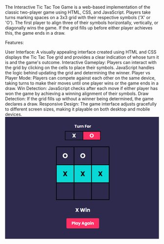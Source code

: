The Interactive Tic Tac Toe Game is a web-based implementation of the classic two-player game using HTML, CSS, and JavaScript. Players take turns marking spaces on a 3x3 grid with their respective symbols ('X' or 'O'). The first player to align three of their symbols horizontally, vertically, or diagonally wins the game. If the grid fills up before either player achieves this, the game ends in a draw.

Features:

User Interface: A visually appealing interface created using HTML and CSS displays the Tic Tac Toe grid and provides a clear indication of whose turn it is and the game's outcome.
Interactive Gameplay: Players can interact with the grid by clicking on the cells to place their symbols. JavaScript handles the logic behind updating the grid and determining the winner.
Player vs Player Mode: Players can compete against each other on the same device, taking turns to make their moves until one player wins or the game ends in a draw.
Win Detection: JavaScript checks after each move if either player has won the game by achieving a winning alignment of their symbols.
Draw Detection: If the grid fills up without a winner being determined, the game declares a draw.
Responsive Design: The game interface adjusts gracefully to different screen sizes, making it playable on both desktop and mobile devices.
<img src="/meta/xo.png" />
